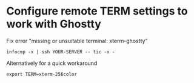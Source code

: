 # Configure remote TERM settings to work with Ghostty

Fix error "missing or unsuitable terminal: xterm-ghostty"

```
infocmp -x | ssh YOUR-SERVER -- tic -x -
```

Alternatively for a quick workaround
```
export TERM=xterm-256color
```
